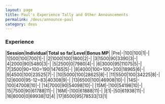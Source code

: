 ```yaml
---
layout: page
title: Paul's Experience Tally and Other Announcements
permalink: /deus/announce-paul
category: deus
---
```

### Experience

|__Session__|__Individual__|__Total so far__|__Level__|__Bonus MP__|
|Pre|-|100|100|1|-|
|1|500|100|700|1|-|
|2|1000|100|1800|2|-|
|3|1500|90|3390|3|-|
|4|2000|90|5480|3|-|
|5|2500|0|7980|4|-|
|6|3000|95|11075|5|-|
|7|3500|90+100=190|14765|5|-|
|8|4000|100+100=200|18965|6|-|
|9|4500|100|23525|7|-|
|10|5000|100|28625|8|-|
|11|5500|100|34225|8|-|
|12|6000|95-12=83|40308|9|-|
|13|6500|100|46908|10|-|
|14S|-|100|47008|10|-|
|14|7000|90|54098|10|-|
|15M|-|100|54198|10|-|
|15|7500|90|61788|11|-|
|16M|-|100|61888|11|-|
|E1|-|50|61938|11|-|
|16|8000|0|69938|12|4|
|17|8500|95|78533|13|1|

